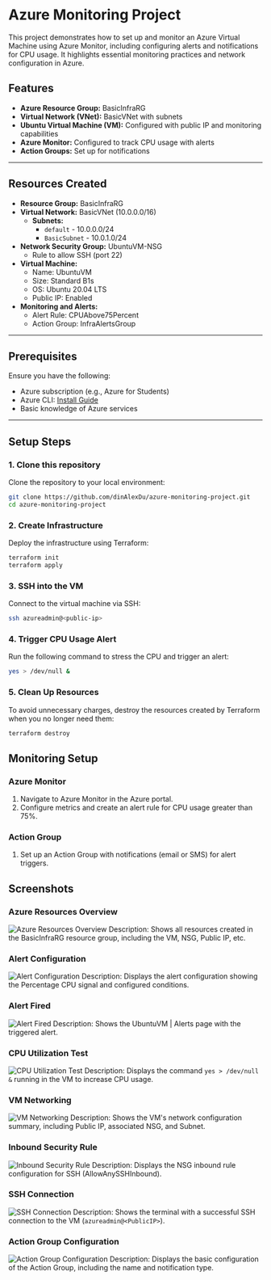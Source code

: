 
# Azure Monitoring Project

This project demonstrates how to set up and monitor an Azure Virtual Machine using Azure Monitor, including configuring alerts and notifications for CPU usage. It highlights essential monitoring practices and network configuration in Azure.

## Features
- **Azure Resource Group:** BasicInfraRG
- **Virtual Network (VNet):** BasicVNet with subnets
- **Ubuntu Virtual Machine (VM):** Configured with public IP and monitoring capabilities
- **Azure Monitor:** Configured to track CPU usage with alerts
- **Action Groups:** Set up for notifications

---

## Resources Created
- **Resource Group:** BasicInfraRG
- **Virtual Network:** BasicVNet (10.0.0.0/16)
  - **Subnets:**
    - `default` - 10.0.0.0/24
    - `BasicSubnet` - 10.0.1.0/24
- **Network Security Group:** UbuntuVM-NSG
  - Rule to allow SSH (port 22)
- **Virtual Machine:**
  - Name: UbuntuVM
  - Size: Standard B1s
  - OS: Ubuntu 20.04 LTS
  - Public IP: Enabled
- **Monitoring and Alerts:**
  - Alert Rule: CPUAbove75Percent
  - Action Group: InfraAlertsGroup

---

## Prerequisites
Ensure you have the following:
- Azure subscription (e.g., Azure for Students)
- Azure CLI: [Install Guide](https://learn.microsoft.com/en-us/cli/azure/install-azure-cli)
- Basic knowledge of Azure services

---

## Setup Steps

### 1. Clone this repository
Clone the repository to your local environment:
```bash
git clone https://github.com/dinAlexDu/azure-monitoring-project.git
cd azure-monitoring-project
```

### 2. Create Infrastructure
Deploy the infrastructure using Terraform:
```bash
terraform init
terraform apply
```

### 3. SSH into the VM
Connect to the virtual machine via SSH:
```bash
ssh azureadmin@<public-ip>
```

### 4. Trigger CPU Usage Alert
Run the following command to stress the CPU and trigger an alert:
```bash
yes > /dev/null &
```

### 5. Clean Up Resources
To avoid unnecessary charges, destroy the resources created by Terraform when you no longer need them:
```bash
terraform destroy
```

## Monitoring Setup
### Azure Monitor
1. Navigate to Azure Monitor in the Azure portal.
2. Configure metrics and create an alert rule for CPU usage greater than 75%.

### Action Group
1. Set up an Action Group with notifications (email or SMS) for alert triggers.


## Screenshots

### Azure Resources Overview
![Azure Resources Overview](images/azure_resources_overview.png)
Description: Shows all resources created in the BasicInfraRG resource group, including the VM, NSG, Public IP, etc.

### Alert Configuration
![Alert Configuration](images/alert_configuration.png)
Description: Displays the alert configuration showing the Percentage CPU signal and configured conditions.

### Alert Fired
![Alert Fired](images/alert_fired.png)
Description: Shows the UbuntuVM | Alerts page with the triggered alert.

### CPU Utilization Test
![CPU Utilization Test](images/cpu_utilization_test.png)
Description: Displays the command `yes > /dev/null &` running in the VM to increase CPU usage.

### VM Networking
![VM Networking](images/vm_networking.png)
Description: Shows the VM's network configuration summary, including Public IP, associated NSG, and Subnet.

### Inbound Security Rule
![Inbound Security Rule](images/inbound_rule.png)
Description: Displays the NSG inbound rule configuration for SSH (AllowAnySSHInbound).

### SSH Connection
![SSH Connection](images/ssh_connection.png)
Description: Shows the terminal with a successful SSH connection to the VM (`azureadmin@<PublicIP>`).

### Action Group Configuration
![Action Group Configuration](images/action_group_configuration.png)
Description: Displays the basic configuration of the Action Group, including the name and notification type.


